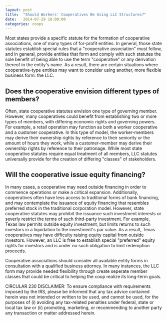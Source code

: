 ```yaml
---
layout: post
title:  "Should Workers' Cooperatives Be Using LLC Structures?"
date:   2014-07-29 18:00:00
categories: coops
---
```


Most states provide a specific statute for the formation of cooperative associations, one of many types of for-profit entities. In general, those state statutes 
establish special rules that a "cooperative association" must follow, and in general, provide entities that form and comply with such statutes the sole benefit 
of being able to use the term "cooperative" or any derivation thereof in the entity's name. As a result, there are certain situations where cooperative-type 
entities may want to consider using another, more flexible business form: the LLC.  

## Does the cooperative envision different types of members?  

Often, state cooperative statutes envision one type of governing member. However, many cooperatives could benefit from establishing two or more types of members, 
with differing economic rights and governing powers. For example, a retail operation may function as both a worker cooperative and a customer cooperative. In this 
type of model, the worker-members may derive their ownership rights by reference to their seniority or the amount of hours they work, while a customer-member may 
derive their ownership rights by reference to their patronage. While most state cooperative statutes require equal treatment of all members, LLC statutes universally 
provide for the creation of differing "classes" of stakeholders.  


## Will the cooperative issue equity financing?  

In many cases, a cooperative may need outside financing in order to commence operations or make a critical expansion. Additionally, cooperatives often have less 
access to traditional forms of bank financing, and may contemplate the issuance of equity financing that resembles preferred stock in the traditional corporation model. 
However, state cooperative statutes may prohibit the issuance such investment interests or severly restrict the terms of such third-party investment. For example, Texas 
law permits outside equity investment, but limits returns to such investors in a liquidation to the investment's par value. As a result, Texas cooperatives may have 
difficulty raising equity capital from outside investors. However, an LLC is free to establish special "preferred" equity rights for investors and is under no such 
obligation to limit redemption proceeds.  

Cooperative associations should consider all available entity forms in consultation with a qualified business attorney. In many instances, the LLC form may provide 
needed flexibility through create seperate member classes that could be critical to helping the coop realize its long-term goals.  

CIRCULAR 230 DISCLAIMER: To ensure compliance with requirements imposed by the IRS, please be informed that any tax advice contained herein was not intended or written to be 
used, and cannot be used, for the purposes of (i) avoiding any tax-related penalties under federal, state or local tax law or (ii) promoting, marketing, or recommending to 
another party any transaction or matter addressed herein.
